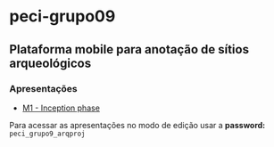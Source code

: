 # peci-grupo09
## Plataforma mobile para anotação de sítios arqueológicos
### Apresentações

- [M1 - Inception phase](https://uapt33090-my.sharepoint.com/:p:/g/personal/negrigabriel_ua_pt/EQ1vLvF-vrpPpo2bnl-pvI0BjiYaFHcoQvqC7HFxgh2lWQ?e=qWfdiM)

Para acessar as apresentações no modo de edição usar a **password:** `peci_grupo9_arqproj`
